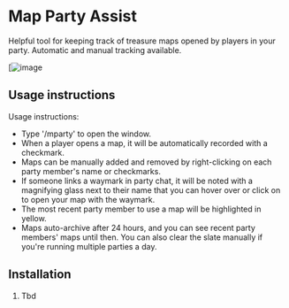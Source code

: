 # Map Party Assist

Helpful tool for keeping track of treasure maps opened by players in your party. Automatic and manual tracking available.

[![image](https://i.imgur.com/JeyAe7l.png)



## Usage instructions 

Usage instructions:

* Type '/mparty' to open the window.
* When a player opens a map, it will be automatically recorded with a checkmark.
* Maps can be manually added and removed by right-clicking on each party member's name or checkmarks.
* If someone links a waymark in party chat, it will be noted with a magnifying glass next to their name that you can hover over or click on to open your map with the waymark.
* The most recent party member to use a map will be highlighted in yellow.
* Maps auto-archive after 24 hours, and you can see recent party members' maps until then. You can also clear the slate manually if you're running multiple parties a day.

## Installation

1. Tbd

